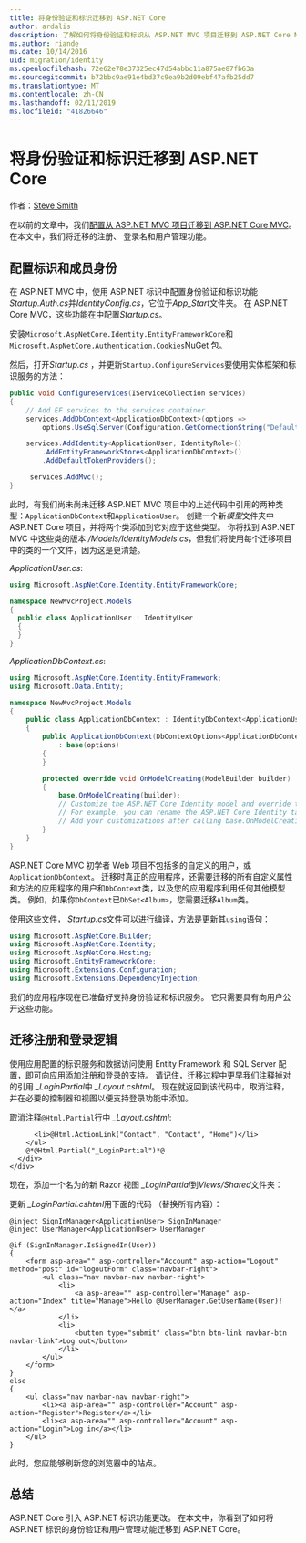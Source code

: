 ```yaml
---
title: 将身份验证和标识迁移到 ASP.NET Core
author: ardalis
description: 了解如何将身份验证和标识从 ASP.NET MVC 项目迁移到 ASP.NET Core MVC 项目。
ms.author: riande
ms.date: 10/14/2016
uid: migration/identity
ms.openlocfilehash: 72e62e78e37325ec47d54abbc11a875ae87fb63a
ms.sourcegitcommit: b72bbc9ae91e4bd37c9ea9b2d09ebf47afb25dd7
ms.translationtype: MT
ms.contentlocale: zh-CN
ms.lasthandoff: 02/11/2019
ms.locfileid: "41826646"
---
```

# <a name="migrate-authentication-and-identity-to-aspnet-core"></a>将身份验证和标识迁移到 ASP.NET Core

作者：[Steve Smith](https://ardalis.com/)

在以前的文章中，我们[配置从 ASP.NET MVC 项目迁移到 ASP.NET Core MVC](xref:migration/configuration)。 在本文中，我们将迁移的注册、 登录名和用户管理功能。

## <a name="configure-identity-and-membership"></a>配置标识和成员身份

在 ASP.NET MVC 中，使用 ASP.NET 标识中配置身份验证和标识功能*Startup.Auth.cs*并*IdentityConfig.cs*，它位于*App_Start*文件夹。 在 ASP.NET Core MVC，这些功能在中配置*Startup.cs*。

安装`Microsoft.AspNetCore.Identity.EntityFrameworkCore`和`Microsoft.AspNetCore.Authentication.Cookies`NuGet 包。

然后，打开*Startup.cs* ，并更新`Startup.ConfigureServices`要使用实体框架和标识服务的方法：

```csharp
public void ConfigureServices(IServiceCollection services)
{
    // Add EF services to the services container.
    services.AddDbContext<ApplicationDbContext>(options =>
        options.UseSqlServer(Configuration.GetConnectionString("DefaultConnection")));

    services.AddIdentity<ApplicationUser, IdentityRole>()
        .AddEntityFrameworkStores<ApplicationDbContext>()
        .AddDefaultTokenProviders();

     services.AddMvc();
}
```

此时，有我们尚未尚未迁移 ASP.NET MVC 项目中的上述代码中引用的两种类型：`ApplicationDbContext`和`ApplicationUser`。 创建一个新*模型*文件夹中 ASP.NET Core 项目，并将两个类添加到它对应于这些类型。 你将找到 ASP.NET MVC 中这些类的版本 */Models/IdentityModels.cs*，但我们将使用每个迁移项目中的类的一个文件，因为这是更清楚。

*ApplicationUser.cs*:

```csharp
using Microsoft.AspNetCore.Identity.EntityFrameworkCore;

namespace NewMvcProject.Models
{
  public class ApplicationUser : IdentityUser
  {
  }
}
```

*ApplicationDbContext.cs*:

```csharp
using Microsoft.AspNetCore.Identity.EntityFramework;
using Microsoft.Data.Entity;

namespace NewMvcProject.Models
{
    public class ApplicationDbContext : IdentityDbContext<ApplicationUser>
    {
        public ApplicationDbContext(DbContextOptions<ApplicationDbContext> options)
            : base(options)
        {
        }

        protected override void OnModelCreating(ModelBuilder builder)
        {
            base.OnModelCreating(builder);
            // Customize the ASP.NET Core Identity model and override the defaults if needed.
            // For example, you can rename the ASP.NET Core Identity table names and more.
            // Add your customizations after calling base.OnModelCreating(builder);
        }
    }
}
```

ASP.NET Core MVC 初学者 Web 项目不包括多的自定义的用户，或`ApplicationDbContext`。 迁移时真正的应用程序，还需要迁移的所有自定义属性和方法的应用程序的用户和`DbContext`类，以及您的应用程序利用任何其他模型类。 例如，如果你`DbContext`已`DbSet<Album>`，您需要迁移`Album`类。

使用这些文件， *Startup.cs*文件可以进行编译，方法是更新其`using`语句：

```csharp
using Microsoft.AspNetCore.Builder;
using Microsoft.AspNetCore.Identity;
using Microsoft.AspNetCore.Hosting;
using Microsoft.EntityFrameworkCore;
using Microsoft.Extensions.Configuration;
using Microsoft.Extensions.DependencyInjection;
```

我们的应用程序现在已准备好支持身份验证和标识服务。 它只需要具有向用户公开这些功能。

## <a name="migrate-registration-and-login-logic"></a>迁移注册和登录逻辑

使用应用配置的标识服务和数据访问使用 Entity Framework 和 SQL Server 配置，即可向应用添加注册和登录的支持。 请记住，[迁移过程中更早](xref:migration/mvc#migrate-the-layout-file)我们注释掉对的引用 *_LoginPartial*中 *_Layout.cshtml*。 现在就返回到该代码中，取消注释，并在必要的控制器和视图以便支持登录功能中添加。

取消注释`@Html.Partial`行中 *_Layout.cshtml*:

```cshtml
      <li>@Html.ActionLink("Contact", "Contact", "Home")</li>
    </ul>
    @*@Html.Partial("_LoginPartial")*@
  </div>
</div>
```

现在，添加一个名为的新 Razor 视图 *_LoginPartial*到*Views/Shared*文件夹：

更新 *_LoginPartial.cshtml*用下面的代码 （替换所有内容）：

```cshtml
@inject SignInManager<ApplicationUser> SignInManager
@inject UserManager<ApplicationUser> UserManager

@if (SignInManager.IsSignedIn(User))
{
    <form asp-area="" asp-controller="Account" asp-action="Logout" method="post" id="logoutForm" class="navbar-right">
        <ul class="nav navbar-nav navbar-right">
            <li>
                <a asp-area="" asp-controller="Manage" asp-action="Index" title="Manage">Hello @UserManager.GetUserName(User)!</a>
            </li>
            <li>
                <button type="submit" class="btn btn-link navbar-btn navbar-link">Log out</button>
            </li>
        </ul>
    </form>
}
else
{
    <ul class="nav navbar-nav navbar-right">
        <li><a asp-area="" asp-controller="Account" asp-action="Register">Register</a></li>
        <li><a asp-area="" asp-controller="Account" asp-action="Login">Log in</a></li>
    </ul>
}
```

此时，您应能够刷新您的浏览器中的站点。

## <a name="summary"></a>总结

ASP.NET Core 引入 ASP.NET 标识功能更改。 在本文中，你看到了如何将 ASP.NET 标识的身份验证和用户管理功能迁移到 ASP.NET Core。
